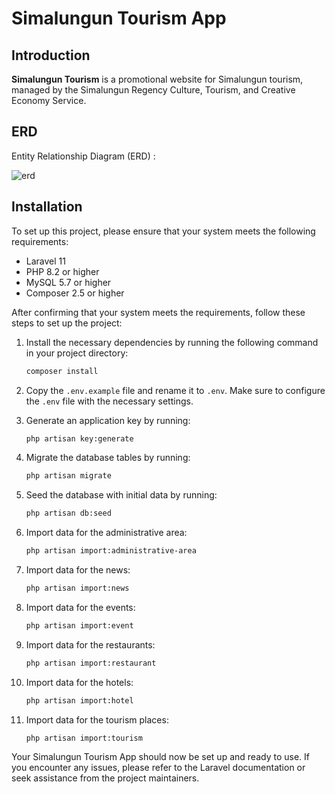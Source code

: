 # Simalungun Tourism App

## Introduction

**Simalungun Tourism** is a promotional website for Simalungun tourism, managed by the Simalungun Regency Culture, Tourism, and Creative Economy Service.

## ERD

Entity Relationship Diagram (ERD) :

![erd](https://github.com/fajar-dev/simalungun-tourism-v2/assets/69442735/d9d67f6f-5db0-4d75-bbff-72f70a2f1636)

## Installation

To set up this project, please ensure that your system meets the following requirements:

- Laravel 11
- PHP 8.2 or higher
- MySQL 5.7 or higher
- Composer 2.5 or higher

After confirming that your system meets the requirements, follow these steps to set up the project:

1. Install the necessary dependencies by running the following command in your project directory:

    ```bash
    composer install
    ```

2. Copy the `.env.example` file and rename it to `.env`. Make sure to configure the `.env` file with the necessary settings.

3. Generate an application key by running:

    ```bash
    php artisan key:generate
    ```

4. Migrate the database tables by running:

    ```bash
    php artisan migrate
    ```

5. Seed the database with initial data by running:

    ```bash
    php artisan db:seed
    ```

6. Import data for the administrative area:

    ```bash
    php artisan import:administrative-area
    ```

7. Import data for the news:

    ```bash
    php artisan import:news
    ```

8. Import data for the events:

    ```bash
    php artisan import:event
    ```

9. Import data for the restaurants:

    ```bash
    php artisan import:restaurant
    ```

10. Import data for the hotels:

    ```bash
    php artisan import:hotel
    ```

11. Import data for the tourism places:

    ```bash
    php artisan import:tourism
    ```

Your Simalungun Tourism App should now be set up and ready to use. If you encounter any issues, please refer to the Laravel documentation or seek assistance from the project maintainers.
